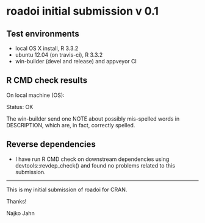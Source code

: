 # roadoi initial submission v 0.1

## Test environments

* local OS X install, R 3.3.2
* ubuntu 12.04 (on travis-ci), R 3.3.2
* win-builder (devel and release) and appveyor CI

## R CMD check results

On local machine (OS):

Status: OK

The win-builder send one NOTE about possibly mis-spelled words in DESCRIPTION,
which are, in fact, correctly spelled.

## Reverse dependencies

* I have run R CMD check on downstream dependencies using devtools::revdep_check()
and found no problems related to this submission.

---

This is my initial submission of roadoi for CRAN.

Thanks!

Najko Jahn
